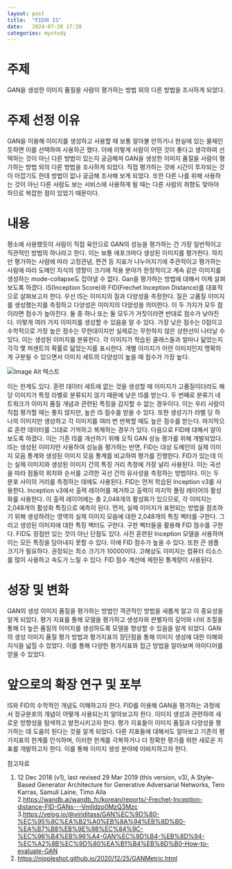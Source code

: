 ```yaml
---
layout: post
title:  "FID와 IS"
date:   2024-07-28 17:28
categories: mystudy
---
```

# 주제
GAN을 생성한 이미지 품질을 사람이 평가하는 방법 외의 다른 방법을 조사하게 되었다.

# 주제 선정 이유
GAN을 이용해 이미지를 생성하고 사용할 때 보통 알아볼 만하거나 현실에 있는 물체인 듯하면 이를 선택하여 사용하곤 했다. 이에 이렇게 사람이 어떤 것이 좋다고 생각하여 선택하는 것이 아닌 다른 방법이 있는지 궁금해져 GAN을 생성한 이미지 품질을 사람이 평가하는 방법 외의 다른 방법을 조사하게 되었다.
직접 평가하는 것에 시간이 투자되는 것이 아깝기도 한데 방법이 없나 궁금해 조사해 보게 되었다. 또한 다른 나를 위해 사용하는 것이 아닌 다른 사람도 보는 서비스에 사용하게 될 때는 다른 사람의 취향도 맞아야 하므로 복잡한 점이 있었기 때문이다.

# 내용
평소에 사용했듯이 사람이 직접 육안으로 GAN의 성능을 평가하는 건 가장 일반적이고 직관적인 방법의 하나라고 한다. 이는 보통 에포크마다 생성된 이미지를 평가한다. 하지만 평가하는 사람에 따라 고정관념, 편견 등 지표가 나누어지기에 주관적이고 평가하는 사람에 따라 도메인 지식의 영향이 크기에 적용 분야가 한정적이고 계속 같은 이미지를 생성하는 mode-collapse도 잡아낼 수 없다.
Gan을 평가하는 방법에 대해서 이제 살펴보도록 하겠다. IS(Inception Score)와 FID(Frechet Inception Distance)를 대표적으로 살펴보고자 한다.
우선 IS는 이미지의 질과 다양성을 측정한다. 질은 고품질 이미지를 생성했는지를 측정하고 다양성은 이미지의 다양성을 의미한다. 이 두 가지가 모두 참이라면 점수가 높아진다. 둘 중 하나 또는 둘 모두가 거짓이라면 반대로 점수가 낮아진다. 이렇게 여러 가지 이미지를 생성할 수 있음을 알 수 있다. 가장 낮은 점수는 0점이고 수학적으로 가장 높은 점수는 무한대이지만 실제로는 무한하지 않은 상한선이 나타날 수 있다. 이는 생성된 이미지를 분류한다. 각 이미지가 학습된 클래스들과 얼마나 닮았는지 각각 몇 퍼센트의 확률로 닮았는지를 표시한다. 개별 이미지가 어떤 이미지인지 명확하게 구분될 수 있으면서 이미지 세트의 다양성이 높을 때 점수가 가장 높다. 

![Image Alt 텍스트](/assets/img/FID와IS.png)

이는 한계도 있다. 훈련 데이터 세트에 없는 것을 생성할 때 이미지가 고품질이더라도 해당 이미지가 특정 라벨로 분류되지 않기 때문에 낮은 IS를 받는다. 두 번째로 분류기 네트워크가 이미지 품질 개념과 관련된 특징을 감지할 수 없는 경우이다. 이는 우리 사람이 직접 평가할 때는 좋지 않지만, 높은 IS 점수를 받을 수 있다. 또한 생성기가 라벨 당 하나의 이미지만 생성하고 각 이미지를 여러 번 반복할 때도 높은 점수를 받는다. 마지막으로 훈련 데이터를 그대로 기억하고 복제하는 경우가 있다.
다음으로 FID에 대해서 알아보도록 하겠다. 이는 기존 IS를 개선하기 위해 오직 GAN 성능 평가를 위해 개발되었다. IS는 생성된 이미지만 사용하여 성능을 평가하는 반면, FID는 대상 도메인의 실제 이미지 모음 통계와 생성된 이미지 모음 통계를 비교하여 평가를 진행한다. FID가 있는데 이는 실제 이미지와 생성된 이미지 간의 특징 거리 측정에 가장 널리 사용된다. 이는 곡선을 따라 점들의 위치와 순서를 고려한 곡선 간의 유사성을 측정하는 방법이다. 이는 두 분포 사이의 거리를 측정하는 데에도 사용된다. FID는 먼저 학습된 Inception v3를 사용한다. Inception v3에서 출력 레이어를 제거하고 출력이 마지막 풀링 레이어의 활성화를 사용한다. 이 출력 레이어에는 총 2,048개의 활성화가 있으므로, 각 이미지는 2,048개의 활성화 특징으로 예측이 된다. 먼저, 실제 이미지가 표현되는 방법을 참조하기 위해 생성하려는 영역의 실제 이미지 모음에 대한 2,048개의 특징 벡터를 구한다. 그리고 생성된 이미지에 대한 특징 벡터도 구한다. 구한 벡터들을 활용해 FID 점수를 구한다.
FID도 장점만 있는 것이 아닌 단점도 있다. 사전 훈련된 Inception 모델을 사용하며 이는 모든 특징을 담아내지 못할 수 있다. 이에 FID 점수가 높을 수 있다. 또한 큰 샘플 크기가 필요하다. 권장되는 최소 크기가 10000이다. 고해상도 이미지는 컴퓨터 리소스를 많이 사용하고 속도가 느릴 수 있다. FID 점수 계산에 제한된 통계량이 사용된다.

# 성장 및 변화
GAN의 생성 이미지 품질을 평가하는 방법인 객관적인 방법을 새롭게 알고 이 중요성을 알게 되었다. 평가 지표를 통해 모델을 평가하고 생성자와 판별자의 깊이와 너비 조절을 통해 더 높은 품질의 이미지를 생성하도록 모델을 향상할 수 있음을 알게 되었다.
GAN의 생성 이미지 품질 평가 방법과 평가지표의 장단점을 통해 이미지 생성에 대한 이해와 지식을 넓힐 수 있었다. 이를 통해 다양한 평가지표와 접근 방법을 알아보며 아이디어를 얻을 수 있었다.

# 앞으로의 확장 연구 및 포부
IS와 FID의 수학적인 개념도 이해하고자 한다. FID를 이용해 GAN을 평가하는 과정에서 정규분포의 개념이 어떻게 사용되는지 알아보고자 한다.
이미지 생성과 관련하여 새로운 방향성을 탐색하고 발전시키고자 한다. 평가 지표들이 이미지 품질과 다양성을 평가하는 데 도움이 된다는 것을 알게 되었다. 다른 지표들에 대해서도 알아보고 기존의 평가지표의 한계를 인식하며, 이러한 한계를 극복하거나 더 정확한 평가를 위한 새로운 지표를 개발하고자 한다. 이를 통해 이미지 생성 분야에 이바지하고자 한다.

참고자료
1. 12 Dec 2018 (v1), last revised 29 Mar 2019 (this version, v3), A Style-Based Generator Architecture for Generative Adversarial Networks, Tero Karras, Samuli Laine, Timo Aila
2.https://wandb.ai/wandb_fc/korean/reports/-Frechet-Inception-distance-FID-GANs---Vmlldzo0MzQ3Mzc
3.https://velog.io/@viriditass/GAN%EC%9D%80-%EC%95%8C%EA%B2%A0%EB%8A%94%EB%8D%B0-%EA%B7%B8%EB%9E%98%EC%84%9C-%EC%96%B4%EB%96%A4-GAN%EC%9D%B4-%EB%8D%94-%EC%A2%8B%EC%9D%80%EA%B1%B4%EB%8D%B0-How-to-evaluate-GAN
4. https://nippleshot.github.io/2020/12/25/GANMetric.html
